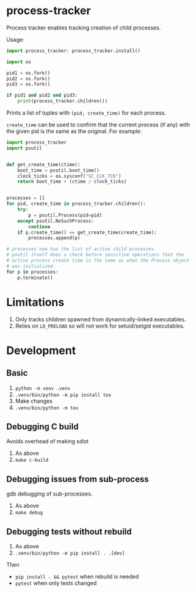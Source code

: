 # process-tracker

Process tracker enables tracking creation of child processes.

Usage:

```python
import process_tracker; process_tracker.install()

import os

pid1 = os.fork()
pid2 = os.fork()
pid3 = os.fork()

if pid1 and pid2 and pid3:
    print(process_tracker.children())
```

Prints a list of tuples with `(pid, create_time)` for each process.

`create_time` can be used to confirm that the current process (if any) with
the given pid is the same as the original. For example:

```python
import process_tracker
import psutil


def get_create_time(ctime):
    boot_time = psutil.boot_time()
    clock_ticks = os.sysconf("SC_CLK_TCK")
    return boot_time + (ctime / clock_ticks)


processes = []
for pid, create_time in process_tracker.children():
    try:
        p = psutil.Process(pid=pid)
    except psutil.NoSuchProcess:
        continue
    if p.create_time() == get_create_time(create_time):
        processes.append(p)

# processes now has the list of active child processes
# psutil itself does a check before sensitive operations that the
# active process create time is the same as when the Process object
# was initialized.
for p in processes:
    p.terminate()
```

# Limitations

1. Only tracks children spawned from dynamically-linked executables.
1. Relies on `LD_PRELOAD` so will not work for setuid/setgid executables.

# Development

## Basic

1. `python -m venv .venv`
1. `.venv/bin/python -m pip install tox`
1. Make changes
1. `.venv/bin/python -m tox`

## Debugging C build

Avoids overhead of making sdist

1. As above
1. `make c-build`

## Debugging issues from sub-process

gdb debugging of sub-processes.

1. As above
1. `make debug`

## Debugging tests without rebuild

1. As above
1. `.venv/bin/python -m pip install . .[dev]`

Then

* `pip install . && pytest` when rebuild is needed
* `pytest` when only tests changed
